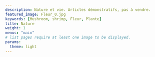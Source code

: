 ```yaml
---
description: Nature et vie. Articles démonstratifs, pas à vendre. 
featured_image: Fleur_0.jpg
keywords: [Mushroom, shrimp, Fleur, Plante]
title: Nature
weight: 1
menus: "main"
# list pages require at least one image to be displayed.
params:
  theme: light
---
```

